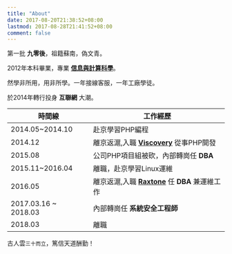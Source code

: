 ```yaml
---
title: "About"
date: 2017-08-20T21:38:52+08:00
lastmod: 2017-08-28T21:41:52+08:00
comment: false
---
```


第一批 **九零後**，祖籍蘇南，偽文青。

2012年本科畢業，專業 [**信息與計算科學**](http://slxy.xzit.edu.cn/)。

然學非所用，用非所學。一年接線客服，一年工廠學徒。

於2014年轉行投身 **互聯網** 大潮。


時間線|工作經歷
---|---
2014.05~2014.10|赴京學習PHP編程
2014.12|離京返滬,入職 [**Viscovery**][viscovery] 從事PHP開發
2015.08|公司PHP項目組被砍，內部轉崗任 **DBA**
2015.11~2016.04|離職，赴京學習Linux運維
2016.05|離京返滬,入職 [**Raxtone**][raxtone] 任 **DBA** 兼運維工作
2017.03.16 ~ 2018.03|內部轉崗任 **系統安全工程師**
2018.03|離職


古人雲`三十而立`，篤信天道酬勤！


[viscovery]:https://www.viscovery.com "Viscovery"
[raxtone]:http://www.raxtone.com/ "Raxtone"


<!-- End -->
